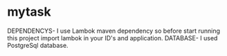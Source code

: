 # mytask
DEPENDENCYS-
  I use Lambok maven dependency so before start running this project import lambok in your ID's and application.
DATABASE-
  I used PostgreSql database.
